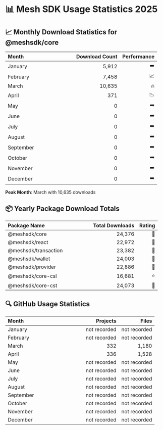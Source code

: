 # 📊 Mesh SDK Usage Statistics 2025

## 📈 Monthly Download Statistics for @meshsdk/core

| Month&nbsp;&nbsp;&nbsp;&nbsp;&nbsp;&nbsp;&nbsp;&nbsp;&nbsp;&nbsp;&nbsp;&nbsp;&nbsp;&nbsp;&nbsp;&nbsp;&nbsp;&nbsp;&nbsp;&nbsp;&nbsp;&nbsp;&nbsp;&nbsp;&nbsp;&nbsp;&nbsp;&nbsp;&nbsp;&nbsp;&nbsp;&nbsp;&nbsp;&nbsp;&nbsp; |   Download Count |   Performance |
| :---------------------------------------- | --------------: | -----------: |
| January | 5,912 | ➡️ |
| February | 7,458 | 📈 |
| March | 10,635 | 🔥 |
| April | 371 | 📉 |
| May | 0 | ➡️ |
| June | 0 | ➡️ |
| July | 0 | ➡️ |
| August | 0 | ➡️ |
| September | 0 | ➡️ |
| October | 0 | ➡️ |
| November | 0 | ➡️ |
| December | 0 | ➡️ |

**Peak Month**: March with 10,635 downloads

## 📦 Yearly Package Download Totals

| Package Name&nbsp;&nbsp;&nbsp;&nbsp;&nbsp;&nbsp;&nbsp;&nbsp;&nbsp;&nbsp;&nbsp;&nbsp;&nbsp;&nbsp;&nbsp;&nbsp;&nbsp;&nbsp;&nbsp;&nbsp;&nbsp;&nbsp;&nbsp;&nbsp;&nbsp;&nbsp;&nbsp;&nbsp;&nbsp;&nbsp;&nbsp;&nbsp; |   Total Downloads |   Rating |
| :---------------------------------------- | ---------------: | -------: |
| @meshsdk/core | 24,376 | 🌟 |
| @meshsdk/react | 22,972 | 🌟 |
| @meshsdk/transaction | 23,382 | 🌟 |
| @meshsdk/wallet | 24,003 | 🌟 |
| @meshsdk/provider | 22,886 | 🌟 |
| @meshsdk/core-csl | 16,681 | ⭐ |
| @meshsdk/core-cst | 24,073 | 🌟 |

## 🔍 GitHub Usage Statistics

| Month&nbsp;&nbsp;&nbsp;&nbsp;&nbsp;&nbsp;&nbsp;&nbsp;&nbsp;&nbsp;&nbsp;&nbsp;&nbsp;&nbsp;&nbsp;&nbsp;&nbsp;&nbsp;&nbsp;&nbsp;&nbsp;&nbsp;&nbsp;&nbsp;&nbsp;&nbsp;&nbsp;&nbsp;&nbsp;&nbsp;&nbsp;&nbsp;&nbsp;&nbsp;&nbsp;&nbsp;&nbsp;&nbsp;&nbsp;&nbsp;&nbsp;&nbsp; |   Projects |   Files |
| :---------------------------------------- | -------------: | -----------: |
| January | not recorded | not recorded |
| February | not recorded | not recorded |
| March | 332 | 1,180 |
| April | 336 | 1,528 |
| May | not recorded | not recorded |
| June | not recorded | not recorded |
| July | not recorded | not recorded |
| August | not recorded | not recorded |
| September | not recorded | not recorded |
| October | not recorded | not recorded |
| November | not recorded | not recorded |
| December | not recorded | not recorded |